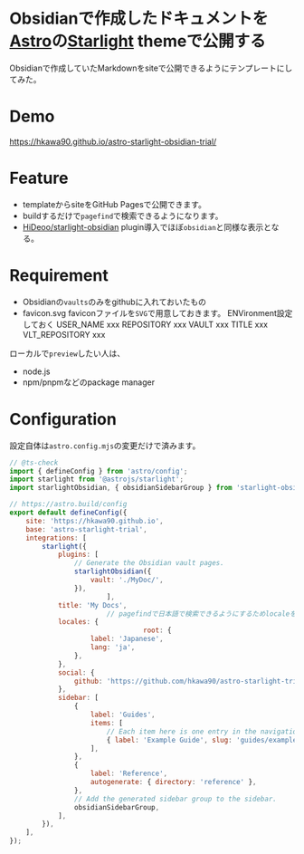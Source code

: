 # Obsidianで作成したドキュメントを[Astro](https://astro.build/)の[Starlight](https://starlight.astro.build/) themeで公開する

Obsidianで作成していたMarkdownをsiteで公開できるようにテンプレートにしてみた。

# Demo

https://hkawa90.github.io/astro-starlight-obsidian-trial/

# Feature

- templateからsiteをGitHub Pagesで公開できます。
- buildするだけで`pagefind`で検索できるようになります。
- [HiDeoo/starlight-obsidian](https://github.com/HiDeoo/starlight-obsidian) plugin導入でほぼ`obsidian`と同様な表示となる。

# Requirement

- Obsidianの`vaults`のみをgithubに入れておいたもの
- favicon.svg
  faviconファイルを`SVG`で用意しておきます。
ENVironment設定しておく
USER_NAME       xxx
REPOSITORY	xxx
VAULT		xxx
TITLE		xxx
VLT_REPOSITORY	xxx



ローカルで`preview`したい人は、

- node.js
- npm/pnpmなどのpackage manager

# Configuration

設定自体は`astro.config.mjs`の変更だけで済みます。

```js
// @ts-check
import { defineConfig } from 'astro/config';
import starlight from '@astrojs/starlight';
import starlightObsidian, { obsidianSidebarGroup } from 'starlight-obsidian';

// https://astro.build/config
export default defineConfig({
	site: 'https://hkawa90.github.io',
	base: 'astro-starlight-trial',
	integrations: [
		starlight({
			plugins: [
				// Generate the Obsidian vault pages.
				starlightObsidian({
					vault: './MyDoc/',
				}),
                        ],
			title: 'My Docs',
                        // pagefindで日本語で検索できるようにするためlocaleを設定する
			locales: {
                                 root: {
					label: 'Japanese',
					lang: 'ja',
				},
			},
			social: {
				github: 'https://github.com/hkawa90/astro-starlight-trial',
			},
			sidebar: [
				{
					label: 'Guides',
					items: [
						// Each item here is one entry in the navigation menu.
						{ label: 'Example Guide', slug: 'guides/example' },
					],
				},
				{
					label: 'Reference',
					autogenerate: { directory: 'reference' },
				},
				// Add the generated sidebar group to the sidebar.
				obsidianSidebarGroup,
			],
		}),
	],
});

```
